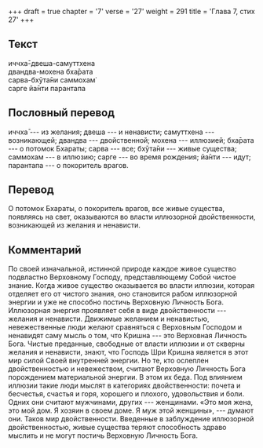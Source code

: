 +++
draft = true
chapter = '7'
verse = '27'
weight = 291
title = 'Глава 7, стих 27'
+++
## Текст

иччха̄-двеша-самуттхена  
двандва-мохена бха̄рата  
сарва-бхӯта̄ни саммохам̇  
сарге йа̄нти парантапа

## Пословный перевод

иччха̄ --- из желания; двеша --- и ненависти; самуттхена --- возникающей;
двандва --- двойственной; мохена --- иллюзией; бха̄рата --- о потомок
Бхараты; сарва --- все; бхӯта̄ни --- живые существа; саммохам --- в
иллюзию; сарге --- во время рождения; йа̄нти --- идут; парантапа --- о
покоритель врагов.

## Перевод

О потомок Бхараты, о покоритель врагов, все живые существа, появляясь на
свет, оказываются во власти иллюзорной двойственности, возникающей из
желания и ненависти.

## Комментарий

По своей изначальной, истинной природе каждое живое существо подвластно
Верховному Господу, представляющему Собой чистое знание. Когда живое
существо оказывается во власти иллюзии, которая отделяет его от чистого
знания, оно становится рабом иллюзорной энергии и уже не способно
постичь Верховную Личность Бога. Иллюзорная энергия проявляет себя в
виде двойственности --- желания и ненависти. Движимые желанием и
ненавистью, невежественные люди желают сравняться с Верховным Господом и
ненавидят саму мысль о том, что Кришна --- это Верховная Личность Бога.
Чистые преданные, свободные от власти иллюзии и от скверны желания и
ненависти, знают, что Господь Шри Кришна является в этот мир силой Своей
внутренней энергии. Но те, кто ослеплен двойственностью и невежеством,
считают Верховную Личность Бога порождением материальной энергии. В этом
их беда. Под влиянием иллюзии такие люди мыслят в категориях
двойственности: почета и бесчестья, счастья и горя, хорошего и плохого,
удовольствия и боли. Одних они считают мужчинами, других --- женщинами.
«Это моя жена, это мой дом. Я хозяин в своем доме. Я муж этой женщины»,
--- думают они. Таков мир двойственности. Введенные в заблуждение
иллюзорной двойственностью, живые существа теряют способность здраво
мыслить и не могут постичь Верховную Личность Бога.
